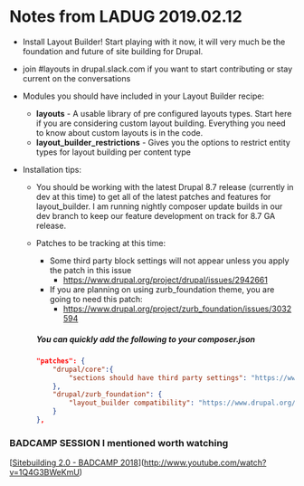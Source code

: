 # Notes from LADUG 2019.02.12 # 

- Install Layout Builder! Start playing with it now, it will very much be the foundation and future of site building for Drupal.
- join #layouts in drupal.slack.com if you want to start contributing or stay current on the conversations 
- Modules you should have included in your Layout Builder recipe:
    - __layouts__ - A usable library of pre configured layouts types.  Start here if you are considering custom layout building.  Everything you need to know about custom layouts is in the code. 
    - __layout_builder_restrictions__ - Gives you the options to restrict entity types for layout building per content type
   
- Installation tips:
    - You should be working with the latest Drupal 8.7 release (currently in dev at this time) to get all of the latest patches and features for layout_builder. I am running nightly composer update builds in our dev branch to keep our feature development on track for 8.7 GA release.  
    - Patches to be tracking at this time:
        - Some third party block settings will not appear unless you apply the patch in this issue
            - https://www.drupal.org/project/drupal/issues/2942661
        -  If you are planning on using zurb_foundation theme, you are going to need this patch: 
            - https://www.drupal.org/project/zurb_foundation/issues/3032594

        ##### You can quickly add the following to your composer.json
        
        ```json
        "patches": {
            "drupal/core":{
                "sections should have third party settings": "https://www.drupal.org/files/issues/2019-02-11/2942661-tps-54.patch"
            },
            "drupal/zurb_foundation": {
                "layout_builder compatibility": "https://www.drupal.org/files/issues/2019-02-13/layout_builder-compatibility-3032594.patch"
            }
        },
        ```
        
### BADCAMP SESSION I mentioned worth watching


[[Sitebuilding 2.0 - BADCAMP 2018](http://img.youtube.com/vi/1Q4G3BWeKmU/0.jpg)](http://www.youtube.com/watch?v=1Q4G3BWeKmU)
